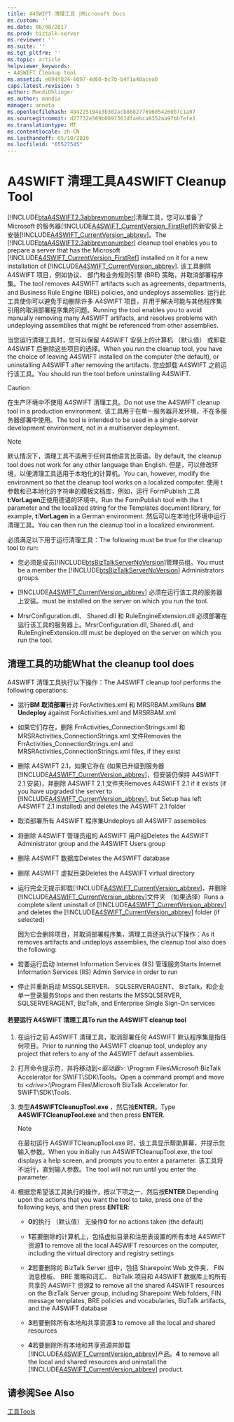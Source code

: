 ```yaml
---
title: A4SWIFT 清理工具 |Microsoft Docs
ms.custom: ''
ms.date: 06/08/2017
ms.prod: biztalk-server
ms.reviewer: ''
ms.suite: ''
ms.tgt_pltfrm: ''
ms.topic: article
helpviewer_keywords:
- A4SWIFT Cleanup tool
ms.assetid: e694f824-6097-4d60-bc7b-b4f1a40acea0
caps.latest.revision: 5
author: MandiOhlinger
ms.author: mandia
manager: anneta
ms.openlocfilehash: 494225194e3b302acb868277696054260b7c1a07
ms.sourcegitcommit: d27732e569b0897361dfaebca8352aa97bb7efe1
ms.translationtype: MT
ms.contentlocale: zh-CN
ms.lasthandoff: 05/10/2019
ms.locfileid: "65527545"
---
```

# <a name="a4swift-cleanup-tool"></a><span data-ttu-id="ce88f-102">A4SWIFT 清理工具</span><span class="sxs-lookup"><span data-stu-id="ce88f-102">A4SWIFT Cleanup Tool</span></span>
<span data-ttu-id="ce88f-103">[!INCLUDE[btaA4SWIFT2.3abbrevnonumber](../../includes/btaa4swift2-3abbrevnonumber-md.md)]清理工具，您可以准备了 Microsoft 的服务器[!INCLUDE[A4SWIFT_CurrentVersion_FirstRef](../../includes/a4swift-currentversion-firstref-md.md)]的新安装上安装[!INCLUDE[A4SWIFT_CurrentVersion_abbrev](../../includes/a4swift-currentversion-abbrev-md.md)]。</span><span class="sxs-lookup"><span data-stu-id="ce88f-103">The [!INCLUDE[btaA4SWIFT2.3abbrevnonumber](../../includes/btaa4swift2-3abbrevnonumber-md.md)] cleanup tool enables you to prepare a server that has the Microsoft [!INCLUDE[A4SWIFT_CurrentVersion_FirstRef](../../includes/a4swift-currentversion-firstref-md.md)] installed on it for a new installation of [!INCLUDE[A4SWIFT_CurrentVersion_abbrev](../../includes/a4swift-currentversion-abbrev-md.md)].</span></span> <span data-ttu-id="ce88f-104">该工具删除 A4SWIFT 项目，例如协议、 部门和业务规则引擎 (BRE) 策略，并取消部署程序集。</span><span class="sxs-lookup"><span data-stu-id="ce88f-104">The tool removes A4SWIFT artifacts such as agreements, departments, and Business Rule Engine (BRE) policies, and undeploys assemblies.</span></span> <span data-ttu-id="ce88f-105">运行此工具使你可以避免手动删除许多 A4SWIFT 项目，并用于解决可能与其他程序集引用的取消部署程序集的问题。</span><span class="sxs-lookup"><span data-stu-id="ce88f-105">Running the tool enables you to avoid manually removing many A4SWIFT artifacts, and resolves problems with undeploying assemblies that might be referenced from other assemblies.</span></span>  
  
 <span data-ttu-id="ce88f-106">当您运行清理工具时，您可以保留 A4SWIFT 安装上的计算机 （默认值） 或卸载 A4SWIFT 后删除这些项目的选择。</span><span class="sxs-lookup"><span data-stu-id="ce88f-106">When you run the cleanup tool, you have the choice of leaving A4SWIFT installed on the computer (the default), or uninstalling A4SWIFT after removing the artifacts.</span></span> <span data-ttu-id="ce88f-107">您应卸载 A4SWIFT 之前运行该工具。</span><span class="sxs-lookup"><span data-stu-id="ce88f-107">You should run the tool before uninstalling A4SWIFT.</span></span>  
  
> [!CAUTION]
>  <span data-ttu-id="ce88f-108">在生产环境中不使用 A4SWIFT 清理工具。</span><span class="sxs-lookup"><span data-stu-id="ce88f-108">Do not use the A4SWIFT cleanup tool in a production environment.</span></span> <span data-ttu-id="ce88f-109">该工具用于在单一服务器开发环境，不在多服务器部署中使用。</span><span class="sxs-lookup"><span data-stu-id="ce88f-109">The tool is intended to be used in a single-server development environment, not in a multiserver deployment.</span></span>  
  
> [!NOTE]
>  <span data-ttu-id="ce88f-110">默认情况下，清理工具不适用于任何其他语言比英语。</span><span class="sxs-lookup"><span data-stu-id="ce88f-110">By default, the cleanup tool does not work for any other language than English.</span></span> <span data-ttu-id="ce88f-111">但是，可以修改环境，以便清理工具适用于本地化的计算机。</span><span class="sxs-lookup"><span data-stu-id="ce88f-111">You can, however, modify the environment so that the cleanup tool works on a localized computer.</span></span> <span data-ttu-id="ce88f-112">使用 t 参数和已本地化的字符串的模板文档库，例如，运行 FormPublish 工具**t:VorLagen**正使用德语的环境中。</span><span class="sxs-lookup"><span data-stu-id="ce88f-112">Run the FormPublish tool with the t parameter and the localized string for the Templates document library, for example, **t:VorLagen** in a German environment.</span></span> <span data-ttu-id="ce88f-113">然后可以在本地化环境中运行清理工具。</span><span class="sxs-lookup"><span data-stu-id="ce88f-113">You can then run the cleanup tool in a localized environment.</span></span>  
  
 <span data-ttu-id="ce88f-114">必须满足以下用于运行清理工具：</span><span class="sxs-lookup"><span data-stu-id="ce88f-114">The following must be true for the cleanup tool to run:</span></span>  
  
- <span data-ttu-id="ce88f-115">您必须是成员[!INCLUDE[btsBizTalkServerNoVersion](../../includes/btsbiztalkservernoversion-md.md)]管理员组。</span><span class="sxs-lookup"><span data-stu-id="ce88f-115">You must be a member the [!INCLUDE[btsBizTalkServerNoVersion](../../includes/btsbiztalkservernoversion-md.md)] Administrators groups.</span></span>  
  
- [!INCLUDE[A4SWIFT_CurrentVersion_abbrev](../../includes/a4swift-currentversion-abbrev-md.md)] <span data-ttu-id="ce88f-116">必须在运行该工具的服务器上安装。</span><span class="sxs-lookup"><span data-stu-id="ce88f-116">must be installed on the server on which you run the tool.</span></span>  
  
- <span data-ttu-id="ce88f-117">MrsrConfiguration.dll、 Shared.dll 和 RuleEngineExtension.dll 必须部署在运行该工具的服务器上。</span><span class="sxs-lookup"><span data-stu-id="ce88f-117">MrsrConfiguration.dll, Shared.dll, and RuleEngineExtension.dll must be deployed on the server on which you run the tool.</span></span>  
  
## <a name="what-the-cleanup-tool-does"></a><span data-ttu-id="ce88f-118">清理工具的功能</span><span class="sxs-lookup"><span data-stu-id="ce88f-118">What the cleanup tool does</span></span>  
 <span data-ttu-id="ce88f-119">A4SWIFT 清理工具执行以下操作：</span><span class="sxs-lookup"><span data-stu-id="ce88f-119">The A4SWIFT cleanup tool performs the following operations:</span></span>  
  
- <span data-ttu-id="ce88f-120">运行**BM 取消部署**针对 ForActivities.xml 和 MRSRBAM.xml</span><span class="sxs-lookup"><span data-stu-id="ce88f-120">Runs **BM Undeploy** against ForActivities.xml and MRSRBAM.xml</span></span>  
  
- <span data-ttu-id="ce88f-121">如果它们存在，删除 FrrActivities_ConnectionStrings.xml 和 MRSRActivities_ConnectionStrings.xml 文件</span><span class="sxs-lookup"><span data-stu-id="ce88f-121">Removes the FrrActivities_ConnectionStrings.xml and MRSRActivities_ConnectionStrings.xml files, if they exist</span></span>  
  
- <span data-ttu-id="ce88f-122">删除 A4SWIFT 2.1，如果它存在 (如果已升级到服务器[!INCLUDE[A4SWIFT_CurrentVersion_abbrev](../../includes/a4swift-currentversion-abbrev-md.md)]，但安装仍保持 A4SWIFT 2.1 安装)，并删除 A4SWIFT 2.1 文件夹</span><span class="sxs-lookup"><span data-stu-id="ce88f-122">Removes A4SWIFT 2.1 if it exists (if you have upgraded the server to [!INCLUDE[A4SWIFT_CurrentVersion_abbrev](../../includes/a4swift-currentversion-abbrev-md.md)], but Setup has left A4SWIFT 2.1 installed) and deletes the A4SWIFT 2.1 folder</span></span>  
  
- <span data-ttu-id="ce88f-123">取消部署所有 A4SWIFT 程序集</span><span class="sxs-lookup"><span data-stu-id="ce88f-123">Undeploys all A4SWIFT assemblies</span></span>  
  
- <span data-ttu-id="ce88f-124">将删除 A4SWIFT 管理员组的 A4SWIFT 用户组</span><span class="sxs-lookup"><span data-stu-id="ce88f-124">Deletes the A4SWIFT Administrator group and the A4SWIFT Users group</span></span>  
  
- <span data-ttu-id="ce88f-125">删除 A4SWIFT 数据库</span><span class="sxs-lookup"><span data-stu-id="ce88f-125">Deletes the A4SWIFT database</span></span>  
  
- <span data-ttu-id="ce88f-126">删除 A4SWIFT 虚拟目录</span><span class="sxs-lookup"><span data-stu-id="ce88f-126">Deletes the A4SWIFT virtual directory</span></span>  
  
- <span data-ttu-id="ce88f-127">运行完全无提示卸载[!INCLUDE[A4SWIFT_CurrentVersion_abbrev](../../includes/a4swift-currentversion-abbrev-md.md)]，并删除[!INCLUDE[A4SWIFT_CurrentVersion_abbrev](../../includes/a4swift-currentversion-abbrev-md.md)]文件夹 （如果选择）</span><span class="sxs-lookup"><span data-stu-id="ce88f-127">Runs a complete silent uninstall of [!INCLUDE[A4SWIFT_CurrentVersion_abbrev](../../includes/a4swift-currentversion-abbrev-md.md)] and deletes the [!INCLUDE[A4SWIFT_CurrentVersion_abbrev](../../includes/a4swift-currentversion-abbrev-md.md)] folder (if selected)</span></span>  
  
  <span data-ttu-id="ce88f-128">因为它会删除项目，并取消部署程序集，清理工具还执行以下操作：</span><span class="sxs-lookup"><span data-stu-id="ce88f-128">As it removes artifacts and undeploys assemblies, the cleanup tool also does the following:</span></span>  
  
- <span data-ttu-id="ce88f-129">若要运行启动 Internet Information Services (IIS) 管理服务</span><span class="sxs-lookup"><span data-stu-id="ce88f-129">Starts Internet Information Services (IIS) Admin Service in order to run</span></span>  
  
- <span data-ttu-id="ce88f-130">停止并重新启动 MSSQLSERVER、 SQLSERVERAGENT、 BizTalk，和企业单一登录服务</span><span class="sxs-lookup"><span data-stu-id="ce88f-130">Stops and then restarts the MSSQLSERVER, SQLSERVERAGENT, BizTalk, and Enterprise Single Sign-On services</span></span>  
  
#### <a name="to-run-the-a4swift-cleanup-tool"></a><span data-ttu-id="ce88f-131">若要运行 A4SWIFT 清理工具</span><span class="sxs-lookup"><span data-stu-id="ce88f-131">To run the A4SWIFT cleanup tool</span></span>  
  
1. <span data-ttu-id="ce88f-132">在运行之前 A4SWIFT 清理工具，取消部署任何 A4SWIFT 默认程序集是指任何项目。</span><span class="sxs-lookup"><span data-stu-id="ce88f-132">Prior to running the A4SWIFT cleanup tool, undeploy any project that refers to any of the A4SWIFT default assemblies.</span></span>  
  
2. <span data-ttu-id="ce88f-133">打开命令提示符，并将移动到\<*驱动器*\>: \Program Files\Microsoft BizTalk Accelerator for SWIFT\SDK\Tools。</span><span class="sxs-lookup"><span data-stu-id="ce88f-133">Open a command prompt and move to \<*drive*\>:\Program Files\Microsoft BizTalk Accelerator for SWIFT\SDK\Tools.</span></span>  
  
3. <span data-ttu-id="ce88f-134">类型**A4SWIFTCleanupTool.exe** ，然后按**ENTER**。</span><span class="sxs-lookup"><span data-stu-id="ce88f-134">Type **A4SWIFTCleanupTool.exe** and then press **ENTER**.</span></span>  
  
   > [!NOTE]
   >  <span data-ttu-id="ce88f-135">在最初运行 A4SWIFTCleanupTool.exe 时，该工具显示帮助屏幕，并提示您输入参数。</span><span class="sxs-lookup"><span data-stu-id="ce88f-135">When you initially run A4SWIFTCleanupTool.exe, the tool displays a help screen, and prompts you to enter a parameter.</span></span> <span data-ttu-id="ce88f-136">该工具将不运行，直到输入参数。</span><span class="sxs-lookup"><span data-stu-id="ce88f-136">The tool will not run until you enter the parameter.</span></span>  
  
4. <span data-ttu-id="ce88f-137">根据您希望该工具执行的操作，按以下项之一，然后按**ENTER**:</span><span class="sxs-lookup"><span data-stu-id="ce88f-137">Depending upon the actions that you want the tool to take, press one of the following keys, and then press **ENTER**:</span></span>  
  
   - <span data-ttu-id="ce88f-138">**0**的执行 （默认值） 无操作</span><span class="sxs-lookup"><span data-stu-id="ce88f-138">**0** for no actions taken (the default)</span></span>  
  
   - <span data-ttu-id="ce88f-139">**1**若要删除的计算机上，包括虚拟目录和注册表设置的所有本地 A4SWIFT 资源</span><span class="sxs-lookup"><span data-stu-id="ce88f-139">**1** to remove all the local A4SWIFT resources on the computer, including the virtual directory and registry settings</span></span>  
  
   - <span data-ttu-id="ce88f-140">**2**若要删除的 BizTalk Server 组中，包括 Sharepoint Web 文件夹、 FIN 消息模板、 BRE 策略和词汇、 BizTalk 项目和 A4SWIFT 数据库上的所有共享的 A4SWIFT 资源</span><span class="sxs-lookup"><span data-stu-id="ce88f-140">**2** to remove all the shared A4SWIFT resources on the BizTalk Server group, including Sharepoint Web folders, FIN message templates, BRE policies and vocabularies, BizTalk artifacts, and the A4SWIFT database</span></span>  
  
   - <span data-ttu-id="ce88f-141">**3**若要删除所有本地和共享资源</span><span class="sxs-lookup"><span data-stu-id="ce88f-141">**3** to remove all the local and shared resources</span></span>  
  
   - <span data-ttu-id="ce88f-142">**4**若要删除所有本地和共享资源并卸载[!INCLUDE[A4SWIFT_CurrentVersion_abbrev](../../includes/a4swift-currentversion-abbrev-md.md)]产品。</span><span class="sxs-lookup"><span data-stu-id="ce88f-142">**4** to remove all the local and shared resources and uninstall the [!INCLUDE[A4SWIFT_CurrentVersion_abbrev](../../includes/a4swift-currentversion-abbrev-md.md)] product.</span></span>  
  
## <a name="see-also"></a><span data-ttu-id="ce88f-143">请参阅</span><span class="sxs-lookup"><span data-stu-id="ce88f-143">See Also</span></span>  
 [<span data-ttu-id="ce88f-144">工具</span><span class="sxs-lookup"><span data-stu-id="ce88f-144">Tools</span></span>](../../adapters-and-accelerators/accelerator-swift/tools.md)